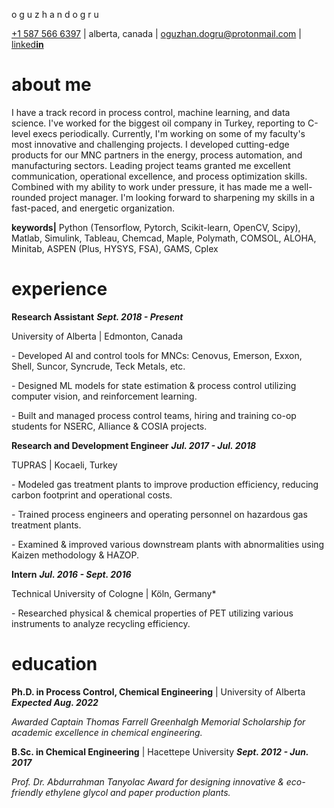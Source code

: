 ﻿
o g u z h a n   d o g r u

[+1 587 566 6397](tel:+1-587-566-6397) | alberta, canada | [oguzhan.dogru@](mailto:oguzhan.dogru@protonmail.com)[protonmail](mailto:oguzhan.dogru@protonmail.com)[.com](mailto:oguzhan.dogru@protonmail.com) | [linked](http://linkedin.com/in/oguzhandogru)[**in**](http://linkedin.com/in/oguzhandogru)
# **about me**

I have a track record in process control, machine learning, and data science. I've worked for the biggest oil company in Turkey, reporting to C-level execs periodically. Currently, I'm working on some of my faculty's most innovative and challenging projects. I developed cutting-edge products for our MNC partners in the energy, process automation, and manufacturing sectors. Leading project teams granted me excellent communication, operational excellence, and process optimization skills. Combined with my ability to work under pressure, it has made me a well-rounded project manager. I'm looking forward to sharpening my skills in a fast-paced, and energetic organization.

**keywords|** Python (Tensorflow, Pytorch, Scikit-learn, OpenCV, Scipy), Matlab, Simulink, Tableau, Chemcad, Maple, Polymath, COMSOL, ALOHA, Minitab, ASPEN (Plus, HYSYS, FSA), GAMS, Cplex
# **experience**

**Research Assistant**	***Sept. 2018 - Present***

University of Alberta | Edmonton, Canada

\- Developed AI and control tools for MNCs: Cenovus, Emerson, Exxon, Shell, Suncor, Syncrude, Teck Metals, etc.

\- Designed ML models for state estimation & process control utilizing computer vision, and reinforcement learning.

\- Built and managed process control teams, hiring and training co-op students for NSERC, Alliance & COSIA projects.

**Research and Development Engineer**	***Jul. 2017 - Jul. 2018***

TUPRAS | Kocaeli, Turkey	

\- Modeled gas treatment plants to improve production efficiency, reducing carbon footprint and operational costs.

\- Trained process engineers and operating personnel on hazardous gas treatment plants.

\- Examined & improved various downstream plants with abnormalities using Kaizen methodology & HAZOP.

**Intern**	***Jul. 2016 - Sept. 2016***

Technical University of Cologne | Köln, Germany*	

\- Researched physical & chemical properties of PET utilizing various instruments to analyze recycling efficiency.
# **education**
**Ph.D. in Process Control, Chemical Engineering** | University of Alberta	***Expected Aug. 2022***

*Awarded Captain Thomas Farrell Greenhalgh Memorial Scholarship for academic excellence in chemical engineering.*

**B.Sc. in Chemical Engineering** | Hacettepe University	***Sept. 2012 - Jun. 2017***

*Prof. Dr. Abdurrahman Tanyolac Award for designing innovative & eco-friendly ethylene glycol and paper production plants.*
